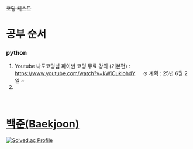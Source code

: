 ~~코딩 테스트~~

# 공부 순서
### python
1. Youtube 나도코딩님 파이썬 코딩 무료 강의 (기본편) : https://www.youtube.com/watch?v=kWiCuklohdY
&ensp;&ensp; ⊙ 계획 : 25년 6월 2일 ~
2. 

</br>

# [백준(Baekjoon)](https://www.acmicpc.net/)
[![Solved.ac Profile](http://mazassumnida.wtf/api/v2/generate_badge?boj=mldlcl2022)](https://solved.ac/mldlcl2022/)
